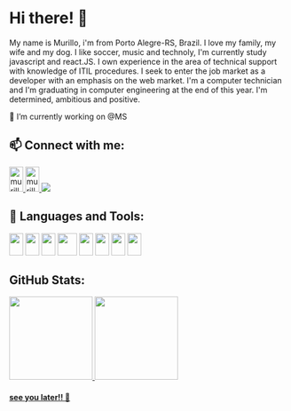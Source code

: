 # Hi there! 👋

<div>
    My name is Murillo, i'm from Porto Alegre-RS, Brazil. I love my family, my wife and my dog. I like soccer, music and technoly, I'm currently study javascript and    react.JS. I own experience in the area of technical support with knowledge of ITIL procedures. I seek to enter the job market as a developer with an emphasis on the web market. I'm a computer technician and I'm graduating in computer engineering at the end of this year. I'm  determined, ambitious and positive.
</div>


🔭 I’m currently working on @MS 



## 📫 Connect with me:
 <a href="https://www.linkedin.com/in/murillodsr/">
      <img src="https://cdn.jsdelivr.net/gh/devicons/devicon/icons/linkedin/linkedin-original.svg" alt="murillodsr" height="45" width="25"/>
  </a>
   <a href="https://twitter.com/murillodsr/">
      <img src="https://cdn.jsdelivr.net/gh/devicons/devicon/icons/twitter/twitter-original.svg" alt="murillodsr" height="45" width="25"/>
  </a>
  <a href = "mailto:murillodsr@gmail.com"><img src="https://img.shields.io/badge/Gmail-D14836?style=for-the-badge&logo=gmail&logoColor=white" target="_blank"></a>
  
  
  
## 🌱 Languages and Tools: 

<a><img src="https://cdn.jsdelivr.net/gh/devicons/devicon/icons/html5/html5-original.svg" height="40" width="25" /></a>
<a><img src="https://cdn.jsdelivr.net/gh/devicons/devicon/icons/css3/css3-original.svg" height="40" width="25" /></a>
<a><img src="https://cdn.jsdelivr.net/gh/devicons/devicon/icons/javascript/javascript-original.svg" height="40" width="25" /></a>
<a><img src="https://cdn.jsdelivr.net/gh/devicons/devicon/icons/react/react-original.svg" height="40" width="35"/></a>
<a><img src="https://cdn.jsdelivr.net/gh/devicons/devicon/icons/nodejs/nodejs-original.svg" height="40" width="25" /></a>
<a><img src="https://cdn.jsdelivr.net/gh/devicons/devicon/icons/java/java-original.svg" height="40" width="25" /></a>
<a><img src="https://cdn.jsdelivr.net/gh/devicons/devicon/icons/vscode/vscode-original.svg" height="40" width="25"/></a>
<a><img src="https://cdn.jsdelivr.net/gh/devicons/devicon/icons/github/github-original.svg" height="40" width="25" /></a>
          
          
## GitHub Stats: 
<div>
<a href="https://github.com/murillodsr">
<img height="150em" src="https://github-readme-stats.vercel.app/api/top-langs/?username=murillodsr&layout=compact&langs_count=7&theme=dracula"/>
<img height="150em" src="https://github-readme-stats.vercel.app/api?username=murillodsr&show_icons=true&theme=dracula&include_all_commits=true&count_private=true"/>
</div>
    
#### see you later!! 👋

